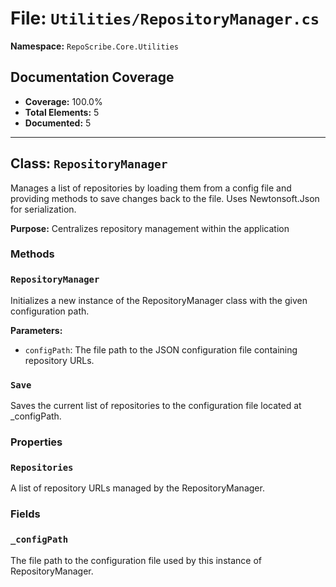 # File: `Utilities/RepositoryManager.cs`

**Namespace:** `RepoScribe.Core.Utilities`

## Documentation Coverage

- **Coverage:** 100.0%
- **Total Elements:** 5
- **Documented:** 5

---

## Class: `RepositoryManager`

Manages a list of repositories by loading them from a config file and providing methods to save changes back to the file. Uses Newtonsoft.Json for serialization.

**Purpose:** Centralizes repository management within the application

### Methods

  ### `RepositoryManager`

  Initializes a new instance of the RepositoryManager class with the given configuration path.

  **Parameters:**
  - `configPath`: The file path to the JSON configuration file containing repository URLs.

  ### `Save`

  Saves the current list of repositories to the configuration file located at _configPath.

### Properties

  ### `Repositories`

  A list of repository URLs managed by the RepositoryManager.

### Fields

  ### `_configPath`

  The file path to the configuration file used by this instance of RepositoryManager.

